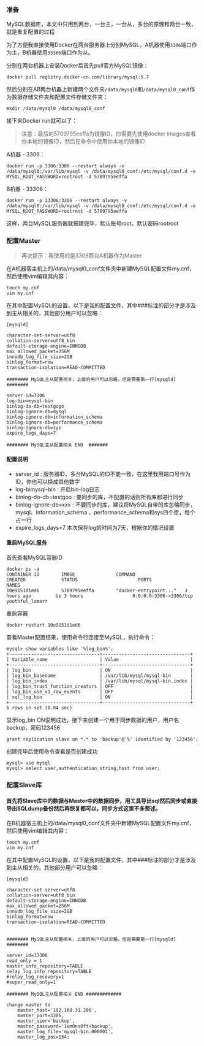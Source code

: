 ### 准备

MySQL数据库，本文中只用到两台，一台主，一台从，多台的原理和两台一致，就是重复配置的过程

为了方便我直接使用Docker在两台服务器上分别MySQL，A机器使用`3306`端口作为主，B机器使用`33306`端口作为从。



分别在两台机器上安装Docker后首先pull官方MySQL镜像：

```
docker pull registry.docker-cn.com/library/mysql:5.7
```

然后分别在AB两台机器上新建两个文件夹`/data/mysql0`和`/data/mysql0_conf`作为数据存储文件夹和配置文件存储文件夹：

```
mkdir /data/mysql0 /data/mysql0_conf
```

接下来Docker run就可以了：

> 注意：最后的5709795eeffa为镜像ID，你需要先使用docker images查看你本地的镜像ID，然后在命令中使用你本地的镜像ID

A机器 - 3306：

```
docker run -p 3306:3306 --restart always -v /data/mysql0:/var/lib/mysql -v /data/mysql0_conf:/etc/mysql/conf.d -e MYSQL_ROOT_PASSWORD=rootroot -d 5709795eeffa
```

B机器 - 33306：

```
docker run -p 33306:3306 --restart always -v /data/mysql0:/var/lib/mysql -v /data/mysql0_conf:/etc/mysql/conf.d -e MYSQL_ROOT_PASSWORD=rootroot -d 5709795eeffa
```

这样，两台MySQL服务器就搭建完毕，默认账号root，默认密码rootroot



### 配置Master

> 再次提示：我使用的是3306那台A机器作为Master

在A机器宿主机上的/data/mysql0_conf文件夹中新建MySQL配置文件my.cnf，然后使用vim编辑其内容：

```
touch my.cnf
vim my.cnf
```

在其中配置MySQL的设置，以下是我的配置文件，其中###标注的部分才是涉及到主从相关的，其他部分用户可以忽略：

```
[mysqld]

character-set-server=utf8
collation-server=utf8_bin
default-storage-engine=INNODB
max_allowed_packet=256M
innodb_log_file_size=2GB
binlog_format=row
transaction-isolation=READ-COMMITTED

######## MySQL主从配置相关，上面的用户可以忽略，但是需要第一行[mysqld] ########

server-id=3306
log-bin=mysql-bin
binlog-do-db=testgogo
binlog-ignore-db=mysql
binlog-ignore-db=information_schema
binlog-ignore-db=performance_schema
binlog-ignore-db=sys
expire_logs_days=7

######## MySQL主从配置相关 END  #######
```

#### 配置说明

- server\_id : 服务器ID，多台MySQL的ID不能一致，在这里我用端口号作为ID，你也可以换成其他数字
- log-bimysql-bin : 开启bin-log日志
- binlog-do-db=testgoo : 要同步的库，不配置的话则所有库都进行同步
- binlog-ignore-db=xxx : 不要同步的库，建议将MySQL自带的库忽略同步，mysql、information_schema
、performance_schema和sys四个库，每个占一行
- expire_logs_days=7 本次保存log的时间为7天，根据你的情况设置

#### 重启MySQL服务

首先查看MySQL容器ID
```
docker ps -a
CONTAINER ID        IMAGE               COMMAND                  CREATED             STATUS                      PORTS                    NAMES
10e9151d1ed6        5709795eeffa        "docker-entrypoint..."   3 hours ago         Up 3 hours                  0.0.0.0:3306->3306/tcp   youthful_lamarr
```
重启容器
```
docker restart 10e9151d1ed6
```
查看Master配置结果，使用命令行连接至MySQL，执行命令：
```
mysql> show variables like '%log_bin%';
+---------------------------------+--------------------------------+
| Variable_name                   | Value                          |
+---------------------------------+--------------------------------+
| log_bin                         | ON                             |
| log_bin_basename                | /var/lib/mysql/mysql-bin       |
| log_bin_index                   | /var/lib/mysql/mysql-bin.index |
| log_bin_trust_function_creators | OFF                            |
| log_bin_use_v1_row_events       | OFF                            |
| sql_log_bin                     | ON                             |
+---------------------------------+--------------------------------+
6 rows in set (0.04 sec)
```
显示log_bin  ON说明成功，接下来创建一个用于同步数据的用户，用户名backup，密码123456


```
grant replication slave on *.* to 'backup'@'%' identified by '123456';
```

创建完毕后使用命令查看是否创建成功
```
mysql> use mysql
mysql> select user,authentication_string,host from user;
```


### 配置Slave库

#### 首先将Slave库中的数据与Master中的数据同步，用工具导出sql然后同步或直接导出SQLdump备份然后再恢复都可以，同步方式这里不多赘述。

在B机器宿主机上的/data/mysql0_conf文件夹中新建MySQL配置文件my.cnf，然后使用vim编辑其内容：

```
touch my.cnf
vim my.cnf
```

在其中配置MySQL的设置，以下是我的配置文件，其中###标注的部分才是涉及到主从相关的，其他部分用户可以忽略：

```
[mysqld]

character-set-server=utf8
collation-server=utf8_bin
default-storage-engine=INNODB
max_allowed_packet=256M
innodb_log_file_size=2GB
binlog_format=row
transaction-isolation=READ-COMMITTED


######## MySQL主从配置相关，上面的用户可以忽略，但是需要第一行[mysqld] ########

server_id=33306
read_only = 1
master_info_repository=TABLE
relay_log_info_repository=TABLE
#relay_log_recovery=1
#super_read_only=1

######## MySQL主从配置相关 END #############
```

```
change master to 
    master_host='192.168.31.206',
    master_port=3306,
    master_user='backup',
    master_password='1em0nsOft+backup',
    master_log_file='mysql-bin.000001',
    master_log_pos=154;
```

